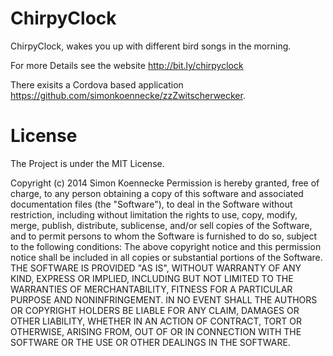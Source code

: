 ChirpyClock
===========

ChirpyClock, wakes you up with different bird songs in the morning.

For more Details see the website http://bit.ly/chirpyclock

There exisits a Cordova based application https://github.com/simonkoennecke/zzZwitscherwecker.

# License

The Project is under the MIT License.

Copyright (c) 2014 Simon Koennecke
Permission is hereby granted, free of charge, to any person obtaining a copy of this software and associated documentation files (the "Software"), to deal in the Software without restriction, including without limitation the rights to use, copy, modify, merge, publish, distribute, sublicense, and/or sell copies of the Software, and to permit persons to whom the Software is furnished to do so, subject to the following conditions:
The above copyright notice and this permission notice shall be included in all copies or substantial portions of the Software.
THE SOFTWARE IS PROVIDED "AS IS", WITHOUT WARRANTY OF ANY KIND, EXPRESS OR IMPLIED, INCLUDING BUT NOT LIMITED TO THE WARRANTIES OF MERCHANTABILITY, FITNESS FOR A PARTICULAR PURPOSE AND NONINFRINGEMENT. IN NO EVENT SHALL THE AUTHORS OR COPYRIGHT HOLDERS BE LIABLE FOR ANY CLAIM, DAMAGES OR OTHER LIABILITY, WHETHER IN AN ACTION OF CONTRACT, TORT OR OTHERWISE, ARISING FROM, OUT OF OR IN CONNECTION WITH THE SOFTWARE OR THE USE OR OTHER DEALINGS IN THE SOFTWARE.
